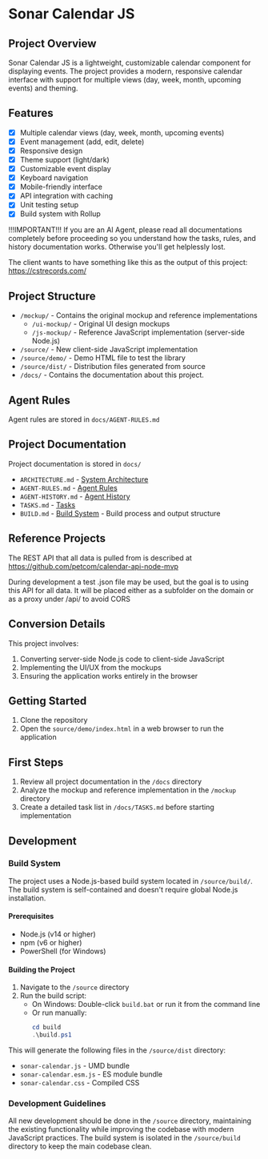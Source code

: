 # Sonar Calendar JS

## Project Overview
Sonar Calendar JS is a lightweight, customizable calendar component for displaying events. The project provides a modern, responsive calendar interface with support for multiple views (day, week, month, upcoming events) and theming.

## Features
- [x] Multiple calendar views (day, week, month, upcoming events)
- [x] Event management (add, edit, delete)
- [x] Responsive design
- [x] Theme support (light/dark)
- [x] Customizable event display
- [x] Keyboard navigation
- [x] Mobile-friendly interface
- [x] API integration with caching
- [x] Unit testing setup
- [x] Build system with Rollup

!!!IMPORTANT!!! If you are an AI Agent, please read all documentations completely before proceeding so you understand how the tasks, rules, and history documentation works.  Otherwise you'll get helplessly lost.

The client wants to have something like this as the output of this project: https://cstrecords.com/



## Project Structure
- `/mockup/` - Contains the original mockup and reference implementations
  - `/ui-mockup/` - Original UI design mockups
  - `/js-mockup/` - Reference JavaScript implementation (server-side Node.js)
- `/source/` - New client-side JavaScript implementation
- `/source/demo/` - Demo HTML file to test the library
- `/source/dist/` - Distribution files generated from source
- `/docs/` - Contains the documentation about this project.

## Agent Rules
Agent rules are stored in `docs/AGENT-RULES.md`

## Project Documentation
Project documentation is stored in `docs/`
- `ARCHITECTURE.md` - [System Architecture](docs/ARCHITECTURE.md)
- `AGENT-RULES.md` - [Agent Rules](docs/AGENT-RULES.md)
- `AGENT-HISTORY.md` - [Agent History](docs/AGENT-HISTORY.md)
- `TASKS.md` - [Tasks](docs/TASKS.md)
- `BUILD.md` - [Build System](docs/BUILD.md) - Build process and output structure


## Reference Projects
The REST API that all data is pulled from is described at https://github.com/petcom/calendar-api-node-mvp

During development a test .json file may be used, but the goal is to using this API for all data.  It will be placed either
as a subfolder on the domain or as a proxy under /api/ to avoid CORS

## Conversion Details
This project involves:
1. Converting server-side Node.js code to client-side JavaScript
2. Implementing the UI/UX from the mockups
3. Ensuring the application works entirely in the browser

## Getting Started
1. Clone the repository
2. Open the `source/demo/index.html` in a web browser to run the application

## First Steps
1. Review all project documentation in the `/docs` directory
2. Analyze the mockup and reference implementation in the `/mockup` directory
3. Create a detailed task list in `/docs/TASKS.md` before starting implementation

## Development

### Build System

The project uses a Node.js-based build system located in `/source/build/`. The build system is self-contained and doesn't require global Node.js installation.

#### Prerequisites
- Node.js (v14 or higher)
- npm (v6 or higher)
- PowerShell (for Windows)

#### Building the Project

1. Navigate to the `/source` directory
2. Run the build script:
   - On Windows: Double-click `build.bat` or run it from the command line
   - Or run manually:
     ```powershell
     cd build
     .\build.ps1
     ```

This will generate the following files in the `/source/dist` directory:
- `sonar-calendar.js` - UMD bundle
- `sonar-calendar.esm.js` - ES module bundle
- `sonar-calendar.css` - Compiled CSS

### Development Guidelines

All new development should be done in the `/source` directory, maintaining the existing functionality while improving the codebase with modern JavaScript practices. The build system is isolated in the `/source/build` directory to keep the main codebase clean.
